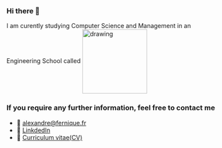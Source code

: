 ### Hi there 👋
I am curently studying Computer Science and Management in an Engineering School called 
[<img align="center" src="https://www.usinenouvelle.com/mediatheque/1/6/0/000268061_image_600x315.jpg" alt="drawing" width="150"/>](https://www.polytech.umontpellier.fr/)


### If you require any further information, feel free to contact me
- 📧 [alexandre@fernique.fr](mailto:alexandre@fernique.fr)
- 🔗 [LinkdedIn](https://www.linkedin.com/in/alexandre-fernique-04b252180/)
- 📰 [Curriculum vitae(CV)](https://fernique.fr)
 




<!--
**Alexandre-Fernique/Alexandre-fernique** is a ✨ _special_ ✨ repository because its `README.md` (this file) appears on your GitHub profile.

Here are some ideas to get you started:

- 🔭 I’m currently working on ...
- 🌱 I’m currently learning ...
- 👯 I’m looking to collaborate on ...
- 🤔 I’m looking for help with ...
- 💬 Ask me about ...
- 📫 How to reach me: ...
- 😄 Pronouns: ...
- ⚡ Fun fact: ...
-->
